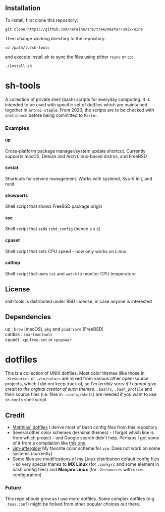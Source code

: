 ## Installation
To install, first clone this repository:  
```
git clone https://github.com/nereine/shs/tree/master/unix-eine
```
Then change working directory to the repository:
```
cd /path/to/sh-tools
```
and execute install.sh to sync the files using either `rsync` or `cp`:
```
./install.sh
```
# sh-tools  
A collection of private shell (bash) scripts for everyday computing. It is intended to be used with specific set of dotfiles which are maintained together in `artnoi-staple`. From 2020, the scripts are to be checked with `shellcheck` before being committed to `Master`.
### Examples 
#### up  
Cross-platform package manager/system update shortcut. Currently supports macOS, Debian and Arch Linux-based distros, and FreeBSD   
#### svstat
Shortcuts for service management. Works with systemd, Sys-V init, and runit  
#### showports  
Shell script that shows FreeBSD package origin  
#### ssc  
Shell script that `sed`s `sshd_config` (hence s s c)  
#### cpuset  
Shell script that sets CPU speed - now only works on Linux  
#### cattmp  
Shell script that uses `cat` and `watch` to monitor CPU temperature  
## License  
shit-tools is distributed under BSD License, in case anyone is interested  
## Dependencies  
up	: `brew` (macOS), `pkg` and `poudriere` (FreeBSD)  
catdisk	: `smartmontools`  
cpuset	: `cpufreq-set` or `cpupower`  
# dotfiles  
This is a collection of UNIX dotfiles. Most color themes (like those in `.Xresources` or `.vim/colors` are mixed from various other open-source projects, which I did not keep track of, so *I'm terribly sorry if I cannot give credit to the orginal creator of such themes*. 
`.bashrc`, `.bash_profile` and their source files (i.e. files in `.config/shell`) are needed if you want to use `sh-tools` shell script. 
## Credit 
- [Matthias' dotfiles](https://github.com/mathiasbynens/dotfiles) I derive most of bash config files from this repository.  
- Several other color schemes (terminal themes) - I forgot which line is from which project - and Google search didn't help. Perhaps I got some of it from a compilation like [this one](https://github.com/logico-dev/Xresources-themes).  
- [vim-afterglow](https://github.com/danilo-augusto/vim-afterglow) My favorite color scheme for `vim`. Does not work on some systems (currently).  
- Some files are modifications of my Linux distribution default config files - so very special thanks to **MX Linux** (for `.conkyrc` and some element in bash config files) and **Manjaro Linux** (for `.Xresources` with `urxvt` configuration)  
### Future 
This repo should grow as I use more dotfiles. Some complex dotfiles (e.g. `.tmux.conf`) might be forked from other popular choices out there. 
